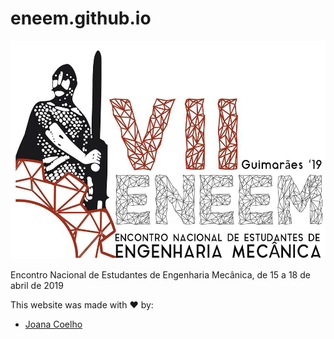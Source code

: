 # eneem.github.io

<div align="center">
  <a href="https://www.facebook.com/eneem/">
    <img src="assets/img/banner.png" alt="ENEEM 2019">
  </a>
</div>

Encontro Nacional de Estudantes de Engenharia Mecânica, de 15 a 18 de abril de 2019

This website was made with :heart: by:

* [Joana Coelho](https://github.com/joanafalcato)
